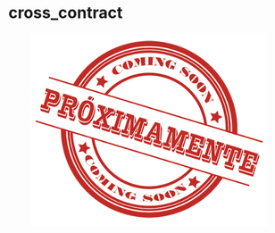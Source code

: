 # cross\_contract



<figure><img src="../../.gitbook/assets/image (4) (1).png" alt=""><figcaption></figcaption></figure>
